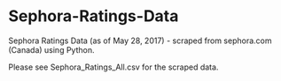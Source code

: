 # Sephora-Ratings-Data

Sephora Ratings Data (as of May 28, 2017) - scraped from sephora.com (Canada) using Python.

Please see Sephora_Ratings_All.csv for the scraped data.
